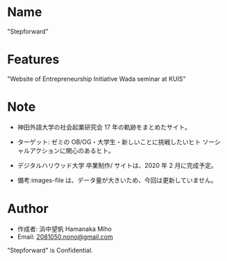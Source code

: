 # Name

"Stepforward"

# Features

"Website of Entrepreneurship Initiative Wada seminar at KUIS"

# Note

- 神田外語大学の社会起業研究会 17 年の軌跡をまとめたサイト。

- ターゲット: ゼミの OB/OG・大学生・新しいことに挑戦したいヒト ソーシャルアクションに関心のあるヒト。

- デジタルハリウッド大学 卒業制作/ サイトは、2020 年 2 月に完成予定。

* 備考:images-file は、データ量が大きいため、今回は更新していません。

# Author

- 作成者: 浜中望帆 Hamanaka Miho
- Email: 2081050.nono@gmail.com

"Stepforward" is Confidential.
